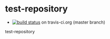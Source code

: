 test-repository
===============

* [![build status](https://secure.travis-ci.org/woorlds/test-repository.png)](https://travis-ci.org/woorlds/test-repository) on travis-ci.org (master branch)

test-repository
